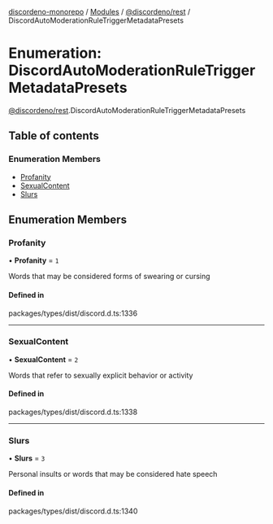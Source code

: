 [discordeno-monorepo](../README.md) / [Modules](../modules.md) / [@discordeno/rest](../modules/discordeno_rest.md) / DiscordAutoModerationRuleTriggerMetadataPresets

# Enumeration: DiscordAutoModerationRuleTriggerMetadataPresets

[@discordeno/rest](../modules/discordeno_rest.md).DiscordAutoModerationRuleTriggerMetadataPresets

## Table of contents

### Enumeration Members

- [Profanity](discordeno_rest.DiscordAutoModerationRuleTriggerMetadataPresets.md#profanity)
- [SexualContent](discordeno_rest.DiscordAutoModerationRuleTriggerMetadataPresets.md#sexualcontent)
- [Slurs](discordeno_rest.DiscordAutoModerationRuleTriggerMetadataPresets.md#slurs)

## Enumeration Members

### Profanity

• **Profanity** = `1`

Words that may be considered forms of swearing or cursing

#### Defined in

packages/types/dist/discord.d.ts:1336

---

### SexualContent

• **SexualContent** = `2`

Words that refer to sexually explicit behavior or activity

#### Defined in

packages/types/dist/discord.d.ts:1338

---

### Slurs

• **Slurs** = `3`

Personal insults or words that may be considered hate speech

#### Defined in

packages/types/dist/discord.d.ts:1340
